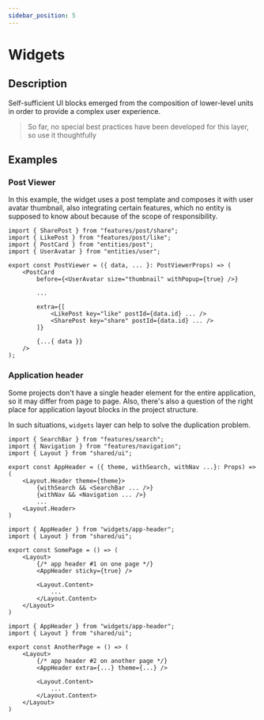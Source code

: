 ```yaml
---
sidebar_position: 5
---
```


# Widgets


## Description

Self-sufficient UI blocks emerged from the composition of lower-level units in order to provide a complex user experience.

> So far, no special best practices have been developed for this layer, so use it thoughtfully

## Examples

### Post Viewer

In this example, the widget uses a post template and composes it with user avatar thumbnail, also integrating certain features, which no entity is supposed to know about because of the scope of responsibility.

```tsx title=widgets/post-viewer/ui.tsx
import { SharePost } from "features/post/share";
import { LikePost } from "features/post/like";
import { PostCard } from "entities/post";
import { UserAvatar } from "entities/user";

export const PostViewer = ({ data, ... }: PostViewerProps) => (
    <PostCard
        before={<UserAvatar size="thumbnail" withPopup={true} />}

        ...

        extra={[
            <LikePost key="like" postId={data.id} ... />
            <SharePost key="share" postId={data.id} ... />
        ]}

        {...{ data }}
    />
);
```

### Application header

Some projects don't have a single header element for the entire application, so it may differ from page to page.
Also, there's also a question of the right place for application layout blocks in the project structure.

In such situations, `widgets` layer can help to solve the duplication problem.

```tsx title=widgets/app-header/ui.tsx
import { SearchBar } from "features/search";
import { Navigation } from "features/navigation";
import { Layout } from "shared/ui";

export const AppHeader = ({ theme, withSearch, withNav ...}: Props) => (
    <Layout.Header theme={theme}>
        {withSearch && <SearchBar ... />}
        {withNav && <Navigation ... />}
        ...
    <Layout.Header>
)
```

```tsx title=pages/some-page/ui.tsx
import { AppHeader } from "widgets/app-header";
import { Layout } from "shared/ui";

export const SomePage = () => (
    <Layout>
        {/* app header #1 on one page */}
        <AppHeader sticky={true} />

        <Layout.Content>
            ...
        </Layout.Content>
    </Layout>
)
```

```tsx title=pages/another-page/ui.tsx
import { AppHeader } from "widgets/app-header";
import { Layout } from "shared/ui";

export const AnotherPage = () => (
    <Layout>
        {/* app header #2 on another page */}
        <AppHeader extra={...} theme={...} />

        <Layout.Content>
            ...
        </Layout.Content>
    </Layout>
)
```
